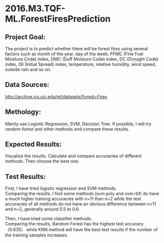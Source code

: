 # 2016.M3.TQF-ML.ForestFiresPrediction
## Project Goal:
The project is to predict whether there will be forest fires using several factors such as month of the year, day of the week, FFMC (Fine Fuel Moisture Code) index, DMC (Duff Moisture Code) index, DC (Drought Code) index, ISI (Initial Spread) index, temperature, relative humidity, wind speed, outside rain and so on.

## Data Sources:
http://archive.ics.uci.edu/ml/datasets/Forest+Fires
  
## Methology:
Mainly use Logistic Regression, SVM, Decision Tree. If possible, I will try random forest and other methods and compare these results.

## Expected Results:
Visualize the results. Calculate and compare accuracies of different methods. Then choose the best one.

## Test Results:
First, I have tried logistic regression and SVM methods. \
Comparing the results, I find some methods (svm.poly and svm.rbf) do have a much higher training accuracies with n=11 than n=2 while the test accuracies of all methods do not have an obvious difference between n=11 and n=2, generally around 0.5 to 0.6.


Then, I have tried some classifier methods.\
Comparing the results, Random Forest has the highest test accuracy（0.635） while KNN method will have the best test results if the number of the training samples increases.

